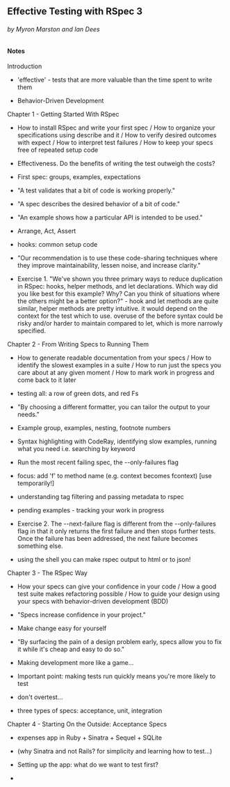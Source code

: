 ## Effective Testing with RSpec 3
###### by Myron Marston and Ian Dees

#### Notes

Introduction

* 'effective' - tests that are more valuable than the time spent to write them

* Behavior-Driven Development

Chapter 1 - Getting Started With RSpec

* How to install RSpec and write your first spec / How to organize your specifications using describe and it / How to verify desired outcomes with expect / How to interpret test failures / How to keep your specs free of repeated setup code

* Effectiveness. Do the benefits of writing the test outweigh the costs?

* First spec: groups, examples, expectations

* "A test validates that a bit of code is working properly."

* "A spec describes the desired behavior of a bit of code."

* "An example shows how a particular API is intended to be used."

* Arrange, Act, Assert

* hooks: common setup code

* "Our recommendation is to use these code-sharing techniques where they improve maintainability, lessen noise, and increase clarity."

* Exercise 1. "We've shown you three primary ways to reduce duplication in RSpec: hooks, helper methods, and let declarations. Which way did you like best for this example? Why? Can you think of situations where the others might be a better option?" - hook and let methods are quite similar, helper methods are pretty intuitive. it would depend on the context for the test which to use. overuse of the before syntax could be risky and/or harder to maintain compared to let, which is more narrowly specified.

Chapter 2 - From Writing Specs to Running Them

* How to generate readable documentation from your specs / How to identify the slowest examples in a suite / How to run just the specs you care about at any given moment / How to mark work in progress and come back to it later

* testing all: a row of green dots, and red Fs

* "By choosing a different formatter, you can tailor the output to your needs."

* Example group, examples, nesting, footnote numbers

* Syntax highlighting with CodeRay, identifying slow examples, running what you need i.e. searching by keyword

* Run the most recent failing spec, the --only-failures flag

* focus: add 'f' to method name (e.g. context becomes fcontext) [use temporarily!]

* understanding tag filtering and passing metadata to rspec

* pending examples - tracking your work in progress

* Exercise 2. The --next-failure flag is different from the --only-failures flag in that it only returns the first failure and then stops further tests. Once the failure has been addressed, the next failure becomes something else.

* using the shell you can make rspec output to html or to json!

Chapter 3 - The RSpec Way

* How your specs can give your confidence in your code / How a good test suite makes refactoring possible / How to guide your design using your specs with behavior-driven development (BDD)

* "Specs increase confidence in your project."

* Make change easy for yourself

* "By surfacing the pain of a design problem early, specs allow you to fix it while it's cheap and easy to do so."

* Making development more like a game...

* Important point: making tests run quickly means you're more likely to test

* don't overtest...

* three types of specs: acceptance, unit, integration

Chapter 4 - Starting On the Outside: Acceptance Specs

* expenses app in Ruby + Sinatra + Sequel + SQLite

* (why Sinatra and not Rails? for simplicity and learning how to test...)

* Setting up the app: what do we want to test first?

* 
